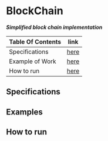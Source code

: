 # BlockChain
***Simplified block chain implementation***

| Table Of Contents | link       |
|-------------------|------------|
| Specifications    | [here](#1) |
| Example of Work   | [here](#2) |
| How to run        | [here](#3) |

## Specifications <a name='1'></a>

## Examples <a name='2'></a>

## How to run <a name="3"></a>
